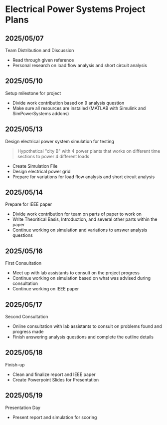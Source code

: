 # Electrical Power Systems Project Plans
## 2025/05/07
Team Distribution and Discussion
- Read through given reference
- Personal research on load flow analysis and short circuit analysis

## 2025/05/10
Setup milestone for project
- Divide work contribution based on 9 analysis question
- Make sure all resources are installed (MATLAB with Simulink and SimPowerSystems addons)

## 2025/05/13
Design electrical power system simulation for testing
> Hypothetical "city B" with 4 power plants that works on different time sections to power 4 different loads
- Create Simulation File
- Design electrical power grid
- Prepare for variations for load flow analysis and short circuit analysis

## 2025/05/14 
Prepare for IEEE paper
- Divide work contribution for team on parts of paper to work on
- Write Theoritical Basis, Introduction, and several other parts within the paper
- Continue working on simulation and variations to answer analysis questions

## 2025/05/16
First Consultation
- Meet up with lab assistants to consult on the project progress
- Continue working on simulation based on what was advised during consultation
- Continue working on IEEE paper

## 2025/05/17
Second Consultation
- Online consultation with lab assistants to consult on problems found and progress made
- Finish answering analysis questions and complete the outline details

## 2025/05/18
Finish-up
- Clean and finalize report and IEEE paper
- Create Powerpoint Slides for Presentation

## 2025/05/19
Presentation Day
- Present report and simulation for scoring
